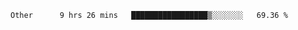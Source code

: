 <!--START_SECTION:waka-->

```text
Other      9 hrs 26 mins   █████████████████▒░░░░░░░   69.36 %
```

<!--END_SECTION:waka-->
